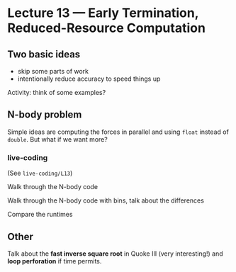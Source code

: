 # Lecture 13 — Early Termination, Reduced-Resource Computation

## Two basic ideas

- skip some parts of work
- intentionally reduce accuracy to speed things up

Activity: think of some examples?

## N-body problem

Simple ideas are computing the forces in parallel and using `float` instead of
`double`. But what if we want more?

### live-coding

(See `live-coding/L13`)

Walk through the N-body code

Walk through the N-body code with bins, talk about the differences

Compare the runtimes

## Other

Talk about the **fast inverse square root** in Quoke III (very interesting!) and
**loop perforation** if time permits.
